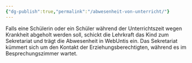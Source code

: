 ```yaml
---
{"dg-publish":true,"permalink":"/abwesenheit-von-unterricht/"}
---
```


Falls eine Schülerin oder ein Schüler während der Unterrichtszeit wegen Krankheit abgeholt werden soll, schickt die Lehrkraft das Kind zum Sekretariat und trägt die Abwesenheit in WebUntis ein.
Das Sekretariat kümmert sich um den Kontakt der Erziehungsberechtigten, während es im Besprechungszimmer wartet.